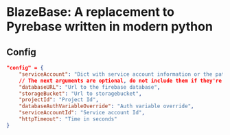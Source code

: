 # BlazeBase: A replacement to Pyrebase written in modern python

## Config

```json
"config" = {
    "serviceAccount": "Dict with service account information or the path to the json file",
    // The next arguments are optional, do not include them if they're not needed
    "databaseURL": "Url to the firebase database", 
    "storageBucket": "Url to storagebucket",
    "projectId": "Project Id",
    "databaseAuthVariableOverride": "Auth variable override",
    "serviceAccountId": "Service account Id",
    "httpTimeout": "Time in seconds"
}

```
